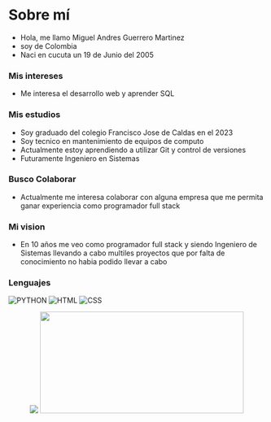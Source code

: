 # Sobre mí
- Hola, me llamo Miguel Andres Guerrero Martinez
- soy de Colombia
- Naci en cucuta un 19 de Junio del 2005

### Mis intereses
- Me interesa el desarrollo web y aprender SQL

### Mis estudios
- Soy graduado del colegio Francisco Jose de Caldas en el 2023
- Soy tecnico en mantenimiento de equipos de computo
- Actualmente estoy aprendiendo a utilizar Git y control de versiones
- Futuramente Ingeniero en Sistemas

### Busco Colaborar
- Actualmente me interesa colaborar con alguna empresa que me permita ganar experiencia como programador full stack

### Mi vision
- En 10 años me veo como programador full stack y siendo Ingeniero de Sistemas llevando a cabo multiles proyectos que por falta de conocimiento no habia podido llevar a cabo

### Lenguajes 
 ![PYTHON](https://img.shields.io/badge/Python-FFD43B?style=for-the-badge&logo=python&logoColor=blue)
![HTML](https://img.shields.io/badge/HTML5-E34F26?style=for-the-badge&logo=html5&logoColor=white)
![CSS](https://img.shields.io/badge/CSS3-1572B6?style=for-the-badge&logo=css3&logoColor=white)

<div align="center" >
<picture>
  <source
    srcset="https://github-readme-stats.vercel.app/api?username=MiguelAndresGuerrero&show_icons=true&theme=radical"
    media="(prefers-color-scheme: dark)"
  />
  <source
    srcset="https://github-readme-stats.vercel.app/api?username=MiguelAndresGuerrero&show_icons=true"
    media="(prefers-color-dark: ), (prefers-color-scheme: no-preference)"
  />
  <img   src="https://github-readme-stats.vercel.app/api?username=MiguelAndresGuerrero&show_icons=true" />
</picture>
   <img width="400" height="200" src="https://github-readme-stats.vercel.app/api/top-langs/?username=MiguelAndresGuerrero&size_weight=0.0005&count_weight=0.3&layout=compact&theme=radical">
   <br>
   <img src="https://komarev.com/ghpvc/?username=MiguelAndresGuerrero&style=for-the-badge&color=blueviolet" alt=""/>
</div>